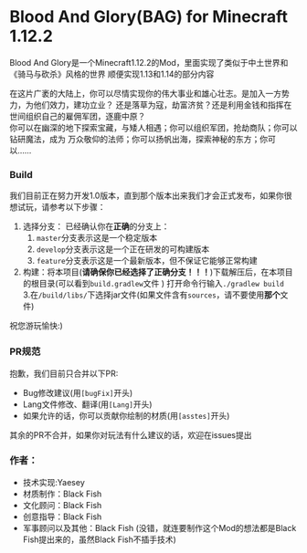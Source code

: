 # Blood And Glory(BAG) for Minecraft 1.12.2

Blood And Glory是一个Minecraft1.12.2的Mod，里面实现了类似于中土世界和《骑马与砍杀》风格的世界
顺便实现1.13和1.14的部分内容  
  
在这片广袤的大陆上，你可以尽情实现你的伟大事业和雄心壮志。是加入一方势力，为他们效力，建功立业？
还是落草为寇，劫富济贫？还是利用金钱和指挥在世间组织自己的雇佣军团，逐鹿中原？  
你可以在幽深的地下探索宝藏，与矮人相遇；你可以组织军团，抢劫商队；你可以钻研魔法，成为
万众敬仰的法师；你可以扬帆出海，探索神秘的东方；你可以……  
  
### Build
我们目前正在努力开发1.0版本，直到那个版本出来我们才会正式发布，如果你很想试玩，请参考以下步骤：

1. 选择分支： 已经确认你在**正确**的分支上：  
    1. `master`分支表示这是一个稳定版本  
    2. `develop`分支表示这是一个正在研发的可构建版本
    3. `feature`分支表示这是一个最新版本，但不保证它能够正常构建  
2. 构建：将本项目(**请确保你已经选择了正确分支！！！**)下载解压后，在本项目的根目录(可以看到`build.gradlew`文件 )
打开命令行输入`./gradlew build`  
3.在`/build/libs/`下选择jar文件(如果文件含有`sources`，请不要使用**那个**文件)
  
祝您游玩愉快:)  
    
### PR规范
   抱歉，我们目前只合并以下PR:  
     
 - Bug修改建议(用`[bugFix]`开头)  
 - Lang文件修改、翻译(用`[Lang]`开头)  
 - 如果允许的话，你可以贡献你绘制的材质(用`[asstes]`开头)  
   
其余的PR不合并，如果你对玩法有什么建议的话，欢迎在issues提出 

### 作者：  
- 技术实现:Yaesey
- 材质制作：Black Fish
- 文化顾问：Black Fish
- 创意指导：Black Fish
- 军事顾问以及其他：Black Fish
(没错，就连要制作这个Mod的想法都是Black Fish提出来的，虽然Black Fish不插手技术)
